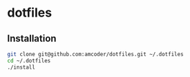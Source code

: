 # dotfiles

## Installation

```sh
git clone git@github.com:amcoder/dotfiles.git ~/.dotfiles
cd ~/.dotfiles
./install
```
